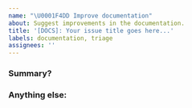 ```yaml
---
name: "\U0001F4DD Improve documentation"
about: Suggest improvements in the documentation.
title: '[DOCS]: Your issue title goes here...'
labels: documentation, triage
assignees: ''
---
```


### Summary?

<!--
A concise description about why we need this change.
  - Give as much detail as you can to help us understand the change you want to see.
  - Why should the docs be changed? What use cases does it support?
  - What is the expected outcome?
-->

### Anything else:

<!--
Links? References? Anything that will give us more context about the issue that you are encountering!
-->
